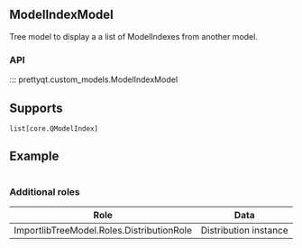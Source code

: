 ## ModelIndexModel

Tree model to display a a list of ModelIndexes from another model.

### API

::: prettyqt.custom_models.ModelIndexModel

## Supports

`list[core.QModelIndex]`


## Example

```py

```
### Additional roles

| Role                                      | Data                     |
| ------------------------------------------|--------------------------|
| ImportlibTreeModel.Roles.DistributionRole | Distribution instance    |
